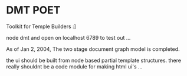 DMT POET
===
Toolkit for Temple Builders :]

node dmt and open on localhost 6789 to test out ... 

As of Jan 2, 2004, The two stage document graph model is completed.  

the ui should be built from node based partial template structures.
there really shouldnt be a code module for making html ui's ... 

